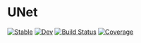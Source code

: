 # UNet

[![Stable](https://img.shields.io/badge/docs-stable-blue.svg)](https://a-r-n-o-l-d.github.io/UNet.jl/stable)
[![Dev](https://img.shields.io/badge/docs-dev-blue.svg)](https://a-r-n-o-l-d.github.io/UNet.jl/dev/)
[![Build Status](https://github.com/a-r-n-o-l-d/UNet.jl/workflows/CI/badge.svg)](https://github.com/a-r-n-o-l-d/UNet.jl/actions)
[![Coverage](https://codecov.io/gh/a-r-n-o-l-d/UNet.jl/branch/master/graph/badge.svg)](https://codecov.io/gh/a-r-n-o-l-d/UNet.jl)
